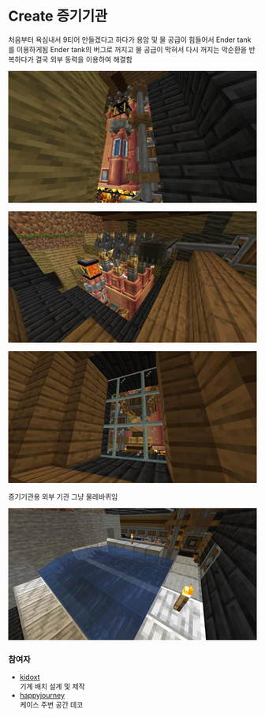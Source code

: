 # Create 증기기관

처음부터 욕심내서 9티어 만들겠다고 하다가 용암 및 물 공급이 힘들어서 Ender tank를 이용하게됨
Ender tank의 버그로 꺼지고 물 공급이 막혀서 다시 꺼지는 악순환을 반복하다가 결국 외부 동력을 이용하여 해결함

![메인1](../../asset/systems/create_steam_engine/main1.jpg)

![메인2](../../asset/systems/create_steam_engine/main2.jpg)

![메인3](../../asset/systems/create_steam_engine/main3.jpg)

증기기관용 외부 기관 그냥 물레바퀴임

![물레바퀴](../../asset/systems/create_steam_engine/water_wheel.jpg)

### 참여자
<!-- player_desc_open -->
- [kidoxt](../members/kidoxt.md)  
기계 배치 설계 및 제작
- [happyjourney](../members/happyjourney.md)  
케이스 주변 공간 데코
<!-- player_desc_close-->